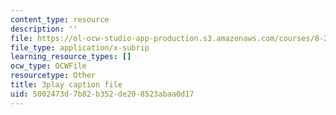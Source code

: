 ```yaml
---
content_type: resource
description: ''
file: https://ol-ocw-studio-app-production.s3.amazonaws.com/courses/8-286-the-early-universe-fall-2013/5002473d7b82b352de208523abaa0d17_KY91PsqCy_8.srt
file_type: application/x-subrip
learning_resource_types: []
ocw_type: OCWFile
resourcetype: Other
title: 3play caption file
uid: 5002473d-7b82-b352-de20-8523abaa0d17
---
```

